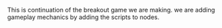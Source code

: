 This is continuation of the breakout game we are making. we are adding gameplay mechanics by adding the scripts to nodes.
